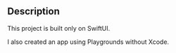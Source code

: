 ## Description

This project is built only on SwiftUI.

I also created an app using Playgrounds without Xcode.
